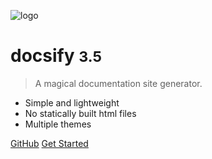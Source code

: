 <!-- _coverpage.md -->

![logo](assets/logo2-04.svg=10%)

# docsify <small>3.5</small>

> A magical documentation site generator.

- Simple and lightweight
- No statically built html files
- Multiple themes

[GitHub]()
[Get Started](#docsify)